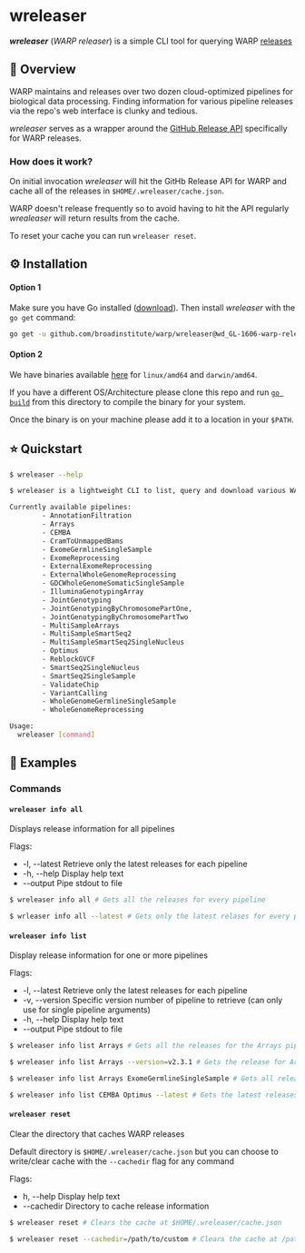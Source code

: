 # wreleaser

**_wreleaser_** (_WARP releaser_) is a simple CLI tool for querying WARP [releases](https://github.com/broadinstitute/warp/releases)

## :dna: Overview

WARP maintains and releases over two dozen cloud-optimized pipelines for biological data processing. Finding information for various pipeline releases via the repo's web interface is clunky and tedious.

_wreleaser_ serves as a wrapper around the [GitHub Release API](https://docs.github.com/en/rest/reference/repos#releases) specifically for WARP releases.

### How does it work?

On initial invocation _wreleaser_ will hit the GitHb Release API for WARP and cache all of the releases in `$HOME/.wreleaser/cache.json`.

WARP doesn't release frequently so to avoid having to hit the API regularly _wrealeaser_ will return results from the cache.

To reset your cache you can run `wreleaser reset`.
## :gear: Installation

#### Option 1

Make sure you have Go installed ([download](https://jimkang.medium.com/install-go-on-mac-with-homebrew-5fa421fc55f5)). Then install _wreleaser_ with the `go get` command:

```bash
go get -u github.com/broadinstitute/warp/wreleaser@wd_GL-1606-warp-releases
```

#### Option 2

We have binaries available [here](./scripts) for `linux/amd64` and `darwin/amd64`.

If you have a different OS/Architecture please clone this repo and run [`go build`](https://pkg.go.dev/go/build) from this directory to compile the binary for your system.

Once the binary is on your machine please add it to a location in your `$PATH`.
## :star: Quickstart

```bash
$ wreleaser --help

$ wreleaser is a lightweight CLI to list, query and download various WARP releases

Currently available pipelines:
        - AnnotationFiltration
        - Arrays
        - CEMBA
        - CramToUnmappedBams
        - ExomeGermlineSingleSample
        - ExomeReprocessing
        - ExternalExomeReprocessing
        - ExternalWholeGenomeReprocessing
        - GDCWholeGenomeSomaticSingleSample
        - IlluminaGenotypingArray
        - JointGenotyping
        - JointGenotypingByChromosomePartOne,
        - JointGenotypingByChromosomePartTwo
        - MultiSampleArrays
        - MultiSampleSmartSeq2
        - MultiSampleSmartSeq2SingleNucleus
        - Optimus
        - ReblockGVCF
        - SmartSeq2SingleNucleus
        - SmartSeq2SingleSample
        - ValidateChip
        - VariantCalling
        - WholeGenomeGermlineSingleSample
        - WholeGenomeReprocessing

Usage:
  wreleaser [command]
```

## :eyes: Examples

### Commands

#### `wreleaser info all`
Displays release information for all pipelines

Flags:

* -l, --latest  Retrieve only the latest releases for each pipeline
* -h, --help    Display help text
* --output      Pipe stdout to file

```bash
$ wreleaser info all # Gets all the releases for every pipeline

$ wrleaser info all --latest # Gets only the latest relases for every pipeline
```

#### `wreleaser info list`
Display release information for one or more pipelines

Flags:

* -l, --latest  Retrieve only the latest releases for each pipeline
* -v, --version Specific version number of pipeline to retrieve (can only use for single pipeline arguments)
* -h, --help    Display help text
* --output      Pipe stdout to file

```bash
$ wreleaser info list Arrays # Gets all the releases for the Arrays pipeline

$ wreleaser info list Arrays --version=v2.3.1 # Gets the release for Arrays pipeline version v2.3.1

$ wreleaser info list Arrays ExomeGermlineSingleSample # Gets all releases for Arrays and ExomeGermlineSingleSample pipelines

$ wreleaser info list CEMBA Optimus --latest # Gets the latest releases for CEMBA and Optimus pipelines
```

#### `wreleaser reset`
Clear the directory that caches WARP releases

Default directory is `$HOME/.wreleaser/cache.json` but you can choose to write/clear cache with the `--cachedir` flag for any command

Flags:

* h, --help Display help text
* --cachedir Directory to cache release information

```bash
$ wreleaser reset # Clears the cache at $HOME/.wreleaser/cache.json

$ wreleaser reset --cachedir=/path/to/custom # Clears the cache at /path/to/custom
```



